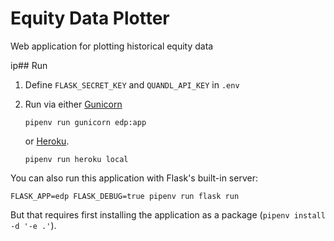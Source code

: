 # Equity Data Plotter

Web application for plotting historical equity data


ip## Run

1.  Define `FLASK_SECRET_KEY` and `QUANDL_API_KEY` in `.env`

2.  Run via either [Gunicorn](http://gunicorn.org/)

        pipenv run gunicorn edp:app

    or [Heroku](https://www.heroku.com/).

        pipenv run heroku local

You can also run this application with Flask's built-in server:

    FLASK_APP=edp FLASK_DEBUG=true pipenv run flask run

But that requires first installing the application as a package
(`pipenv install -d '-e .'`).
